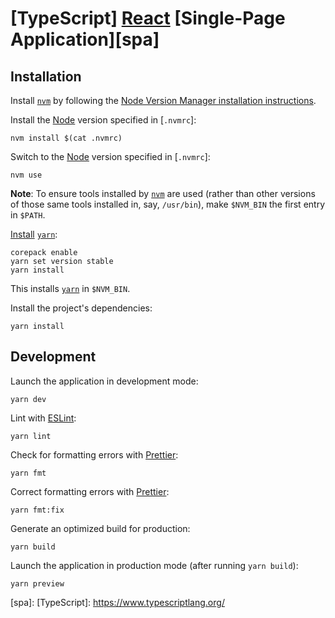 # [TypeScript] [React] [Single-Page Application][spa]

## Installation

Install [`nvm`] by following the [Node Version Manager installation instructions](https://github.com/nvm-sh/nvm#installing-and-updating).

Install the [Node] version specified in [`.nvmrc`]:

```console
nvm install $(cat .nvmrc)
```

Switch to the [Node] version specified in [`.nvmrc`]:

```console
nvm use
```

**Note**: To ensure tools installed by [`nvm`] are used (rather than other versions of those same tools installed in, say, `/usr/bin`), make `$NVM_BIN` the first entry in `$PATH`.

[Install](https://yarnpkg.com/getting-started/install) [`yarn`]:

```console
corepack enable
yarn set version stable
yarn install
```

This installs [`yarn`] in `$NVM_BIN`.

Install the project's dependencies:

```console
yarn install
```

## Development

Launch the application in development mode:

```console
yarn dev
```

Lint with [ESLint]:

```console
yarn lint
```

Check for formatting errors with [Prettier]:

```console
yarn fmt
```

Correct formatting errors with [Prettier]:

```console
yarn fmt:fix
```

Generate an optimized build for production:

```console
yarn build
```

Launch the application in production mode (after running `yarn build`):

```console
yarn preview
```

[`nvm`]: https://github.com/nvm-sh/nvm
[`nvmrc`]: ./nvmrc
[`yarn`]: https://yarnpkg.com/
[ESLint]: https://eslint.org/
[Node]: https://nodejs.org/en
[Prettier]: https://prettier.io/
[React]: https://react.dev
[spa]: 
[TypeScript]: https://www.typescriptlang.org/
